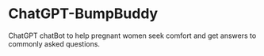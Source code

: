 # ChatGPT-BumpBuddy
ChatGPT chatBot to help pregnant women seek comfort and get answers to commonly asked questions.
